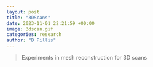 ```yaml
---
layout: post
title: "3DScans"
date: 2023-11-01 22:21:59 +00:00
image: 3dscan.gif
categories: research
author: "D Pillis"
---
```

<blockquote> <p>Experiments in mesh reconstruction for 3D scans
 </p> </blockquote>
